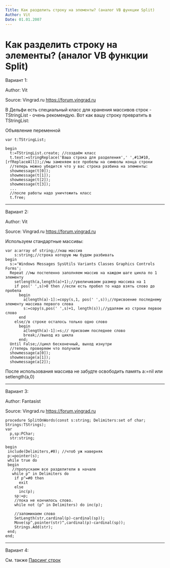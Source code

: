 ```yaml
---
Title: Как разделить строку на элементы? (аналог VB функции Split)
Author: Vit
Date: 01.01.2007
---
```



Как разделить строку на элементы? (аналог VB функции Split)
===========================================================

Вариант 1:

Author: Vit

Source: Vingrad.ru <https://forum.vingrad.ru>

В Дельфи есть специальный класс для хранения массивов строк -
TStringList - очень рекомендую. Вот как вашу строку превратить в
TStringList:

Объявление переменной

    var t:TStringList;
     
    begin
      t:=TStringList.create; //создаём класс
      t.text:=stringReplace('Ваша строка для разделения',' ',#13#10,[rfReplaceAll]);//мы заменяем все пробелы на символы конца строки
      //теперь можно убедится что у вас строка разбина на элементы:
      showmessage(t[0]);
      showmessage(t[1]);
      showmessage(t[2]);
      showmessage(t[3]);
      ...
      //после работы надо уничтожить класс
      t.free;

------------------------------------------------------------------------

Вариант 2:

Author: Vit

Source: Vingrad.ru <https://forum.vingrad.ru>

Используем стандартные массивы:

    var a:array of string;//наш массив
        s:string;//строка которую мы будем разбивать
    begin
      s:='Windows Messages SysUtils Variants Classes Graphics Controls Forms';
      Repeat //мы постепенно заполняем массив на каждом шаге цикла по 1 элементу
        setlength(a,length(a)+1);//увеличиваем размер массива на 1
        if pos(' ',s)>0 then //если есть пробел то надо взять слово до пробела
          begin
            a[length(a)-1]:=copy(s,1, pos(' ',s));//присвоение последнему элементу массива первого слова
            s:=copy(s,pos(' ',s)+1, length(s));//удаляем из строки первое слово
          end
        else//в строке осталось только одно слово
          begin
            a[length(a)-1]:=s;// присвоим последнее слово
            break;//выход из цикла
          end;
      Until False;//цикл бесконечный, выход изнутри
      //теперь проверяем что получили
      showmessage(a[0]);
      showmessage(a[1]);
      showmessage(a[2]);

После использования массива не забудте освободить память a:=nil или
setlength(a,0)

------------------------------------------------------------------------

Вариант 3:

Author: Fantasist

Source: Vingrad.ru <https://forum.vingrad.ru>

    procedure SplitOnWords(const s:string; Delimiters:set of char; Strings:TStrings);
    var
      p,sp:PChar;
      str:string;
     
    begin
     include(Delimiters,#0); //чтоб уж наверняк
     p:=pointer(s); 
     while true do
     begin 
       //пропускаем все разделители в начале
       while p^ in Delimiters do 
        if p^=#0 then
          exit
        else
          inc(p);
        sp:=p;
        //пока не кончилось слово.
        while not (p^ in Delimiters) do inc(p);
     
        //запоминаем слово
        SetLength(str,cardinal(p)-cardinal(sp));
        Move(sp^,pointer(str)^,cardinal(p)-cardinal(sp));
        Strings.Add(str);
     end; 
    end;

------------------------------------------------------------------------

Вариант 4:

См. также [Парсинг строк](/language/string/parse/string_parse/)
